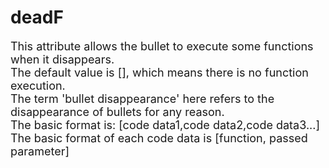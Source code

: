 # deadF

<font size=4>This attribute allows the bullet to execute some functions when it disappears.    
The default value is [], which means there is no function execution.    
The term 'bullet disappearance' here refers to the disappearance of bullets for any reason.    
The basic format is:
[code data1,code data2,code data3...]   
The basic format of each code data is [function, passed parameter]</font>

<br/>

